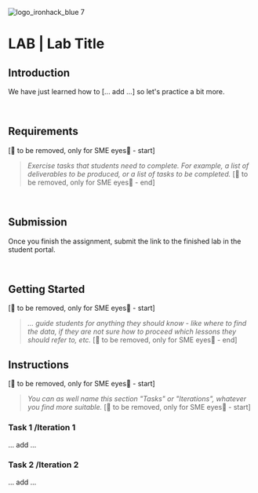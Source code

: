 ![logo_ironhack_blue 7](https://user-images.githubusercontent.com/23629340/40541063-a07a0a8a-601a-11e8-91b5-2f13e4e6b441.png)

# LAB | Lab Title

## Introduction

We have just learned how to [... add ...] so let's practice a bit more.

<br>

## Requirements

[🚨 to be removed, only for SME eyes🚨 - start]
> *Exercise tasks that students need to complete. For example, a list of deliverables to be produced, or a list of tasks to be completed.*
[🚨 to be removed, only for SME eyes🚨 - end]

<br>

## Submission

Once you finish the assignment, submit the link to the finished lab in the student portal.

<br>

## Getting Started

[🚨 to be removed, only for SME eyes🚨 - start]
> *... guide students for anything they should know - like where to find the data, if they are not sure how to proceed which lessons they should refer to, etc.*
[🚨 to be removed, only for SME eyes🚨 - end]

## Instructions

[🚨 to be removed, only for SME eyes🚨 - start]
> *You can as well name this section "Tasks" or "Iterations", whatever you find more suitable.*
[🚨 to be removed, only for SME eyes🚨 - start]

### Task 1 /Iteration 1

... add ...

### Task 2 /Iteration 2

... add ...

<!-- keep adding as many as you find suitable -->